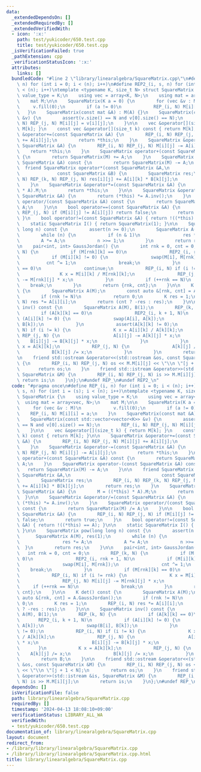 ```yaml
---
data:
  _extendedDependsOn: []
  _extendedRequiredBy: []
  _extendedVerifiedWith:
  - icon: ':x:'
    path: test/yukicoder/650.test.cpp
    title: test/yukicoder/650.test.cpp
  _isVerificationFailed: true
  _pathExtension: cpp
  _verificationStatusIcon: ':x:'
  attributes:
    links: []
  bundledCode: "#line 2 \"library/linearalgebra/SquareMatrix.cpp\"\n#define REP_(i,\
    \ n) for (int i = 0; i < (n); i++)\n#define REP2_(i, s, n) for (int i = (s); i\
    \ < (n); i++)\ntemplate <typename K, size_t N> struct SquareMatrix {\n    using\
    \ value_type = K;\n    using vec = array<K, N>;\n    using mat = array<vec, N>;\n\
    \    mat M;\n\n    SquareMatrix(K a = 0) {\n        for (vec &v : M)\n       \
    \     v.fill(0);\n        if (a != 0)\n            REP_(i, N) M[i][i] = a;\n \
    \   }\n    SquareMatrix(const mat &A) : M(A) {}\n    SquareMatrix(const std::vector<vector<K>>\
    \ &v) {\n        assert(v.size() == N and v[0].size() == N);\n        REP_(i,\
    \ N) REP_(j, N) M[i][j] = v[i][j];\n    }\n\n    vec &operator[](size_t k) { return\
    \ M[k]; }\n    const vec &operator[](size_t k) const { return M[k]; }\n\n    SquareMatrix\
    \ &operator+=(const SquareMatrix &A) {\n        REP_(i, N) REP_(j, N) M[i][j]\
    \ += A[i][j];\n        return *this;\n    }\n    SquareMatrix &operator-=(const\
    \ SquareMatrix &A) {\n        REP_(i, N) REP_(j, N) M[i][j] -= A[i][j];\n    \
    \    return *this;\n    }\n    SquareMatrix operator+(const SquareMatrix &A) const\
    \ {\n        return SquareMatrix(M) += A;\n    }\n    SquareMatrix operator-(const\
    \ SquareMatrix &A) const {\n        return SquareMatrix(M) -= A;\n    }\n\n  \
    \  friend SquareMatrix operator*(const SquareMatrix &A,\n                    \
    \              const SquareMatrix &B) {\n        SquareMatrix res;\n        REP_(i,\
    \ N) REP_(k, N) REP_(j, N) res[i][j] += A[i][k] * B[k][j];\n        return res;\n\
    \    }\n    SquareMatrix &operator*=(const SquareMatrix &A) {\n        M = ((*this)\
    \ * A).M;\n        return *this;\n    }\n\n    SquareMatrix &operator/=(const\
    \ SquareMatrix &A) {\n        return (*this) *= A.inv();\n    }\n    SquareMatrix\
    \ operator/(const SquareMatrix &A) const {\n        return SquareMatrix(M) /=\
    \ A;\n    }\n\n    bool operator==(const SquareMatrix &A) {\n        REP_(i, N)\
    \ REP_(j, N) if (M[i][j] != A[i][j]) return false;\n        return true;\n   \
    \ }\n    bool operator!=(const SquareMatrix &A) { return !((*this) == A); }\n\n\
    \    static SquareMatrix I() { return SquareMatrix(1); }\n\n    SquareMatrix pow(long\
    \ long n) const {\n        assert(n >= 0);\n        SquareMatrix A(M), res(1);\n\
    \        while (n) {\n            if (n & 1)\n                res *= A;\n    \
    \        A *= A;\n            n >>= 1;\n        }\n        return res;\n    }\n\
    \n    pair<int, int> GaussJordan() {\n        int rnk = 0, cnt = 0;\n        REP_(k,\
    \ N) {\n            if (M[rnk][k] == 0)\n                REP2_(i, rnk + 1, N)\n\
    \            if (M[i][k] != 0) {\n                swap(M[i], M[rnk]);\n      \
    \          cnt ^= 1;\n                break;\n            }\n            if (M[rnk][k]\
    \ == 0)\n                continue;\n            REP_(i, N) if (i != rnk) {\n \
    \               K x = M[i][k] / M[rnk][k];\n                REP_(j, N) M[i][j]\
    \ -= M[rnk][j] * x;\n            }\n            if (++rnk == N)\n            \
    \    break;\n        }\n        return {rnk, cnt};\n    }\n\n    K det() const\
    \ {\n        SquareMatrix A(M);\n        const auto &[rnk, cnt] = A.GaussJordan();\n\
    \        if (rnk != N)\n            return 0;\n        K res = 1;\n        REP_(i,\
    \ N) res *= A[i][i];\n        return (cnt ? -res : res);\n    }\n\n    SquareMatrix\
    \ inv() const {\n        SquareMatrix A(M), B(1);\n        REP_(k, N) {\n    \
    \        if (A[k][k] == 0)\n                REP2_(i, k + 1, N)\n            if\
    \ (A[i][k] != 0) {\n                swap(A[i], A[k]);\n                swap(B[i],\
    \ B[k]);\n            }\n            assert(A[k][k] != 0);\n            REP_(i,\
    \ N) if (i != k) {\n                K x = A[i][k] / A[k][k];\n               \
    \ REP_(j, N) {\n                    A[i][j] -= A[k][j] * x;\n                \
    \    B[i][j] -= B[k][j] * x;\n                }\n            }\n            K\
    \ x = A[k][k];\n            REP_(j, N) {\n                A[k][j] /= x;\n    \
    \            B[k][j] /= x;\n            }\n        }\n        return B;\n    }\n\
    \n    friend std::ostream &operator<<(std::ostream &os, const SquareMatrix &M)\
    \ {\n        REP_(i, N) REP_(j, N) os << M.M[i][j] << \"\\n \"[j + 1 < N];\n \
    \       return os;\n    }\n    friend std::istream &operator>>(std::istream &is,\
    \ SquareMatrix &M) {\n        REP_(i, N) REP_(j, N) is >> M.M[i][j];\n       \
    \ return is;\n    }\n};\n#undef REP_\n#undef REP2_\n"
  code: "#pragma once\n#define REP_(i, n) for (int i = 0; i < (n); i++)\n#define REP2_(i,\
    \ s, n) for (int i = (s); i < (n); i++)\ntemplate <typename K, size_t N> struct\
    \ SquareMatrix {\n    using value_type = K;\n    using vec = array<K, N>;\n  \
    \  using mat = array<vec, N>;\n    mat M;\n\n    SquareMatrix(K a = 0) {\n   \
    \     for (vec &v : M)\n            v.fill(0);\n        if (a != 0)\n        \
    \    REP_(i, N) M[i][i] = a;\n    }\n    SquareMatrix(const mat &A) : M(A) {}\n\
    \    SquareMatrix(const std::vector<vector<K>> &v) {\n        assert(v.size()\
    \ == N and v[0].size() == N);\n        REP_(i, N) REP_(j, N) M[i][j] = v[i][j];\n\
    \    }\n\n    vec &operator[](size_t k) { return M[k]; }\n    const vec &operator[](size_t\
    \ k) const { return M[k]; }\n\n    SquareMatrix &operator+=(const SquareMatrix\
    \ &A) {\n        REP_(i, N) REP_(j, N) M[i][j] += A[i][j];\n        return *this;\n\
    \    }\n    SquareMatrix &operator-=(const SquareMatrix &A) {\n        REP_(i,\
    \ N) REP_(j, N) M[i][j] -= A[i][j];\n        return *this;\n    }\n    SquareMatrix\
    \ operator+(const SquareMatrix &A) const {\n        return SquareMatrix(M) +=\
    \ A;\n    }\n    SquareMatrix operator-(const SquareMatrix &A) const {\n     \
    \   return SquareMatrix(M) -= A;\n    }\n\n    friend SquareMatrix operator*(const\
    \ SquareMatrix &A,\n                                  const SquareMatrix &B) {\n\
    \        SquareMatrix res;\n        REP_(i, N) REP_(k, N) REP_(j, N) res[i][j]\
    \ += A[i][k] * B[k][j];\n        return res;\n    }\n    SquareMatrix &operator*=(const\
    \ SquareMatrix &A) {\n        M = ((*this) * A).M;\n        return *this;\n  \
    \  }\n\n    SquareMatrix &operator/=(const SquareMatrix &A) {\n        return\
    \ (*this) *= A.inv();\n    }\n    SquareMatrix operator/(const SquareMatrix &A)\
    \ const {\n        return SquareMatrix(M) /= A;\n    }\n\n    bool operator==(const\
    \ SquareMatrix &A) {\n        REP_(i, N) REP_(j, N) if (M[i][j] != A[i][j]) return\
    \ false;\n        return true;\n    }\n    bool operator!=(const SquareMatrix\
    \ &A) { return !((*this) == A); }\n\n    static SquareMatrix I() { return SquareMatrix(1);\
    \ }\n\n    SquareMatrix pow(long long n) const {\n        assert(n >= 0);\n  \
    \      SquareMatrix A(M), res(1);\n        while (n) {\n            if (n & 1)\n\
    \                res *= A;\n            A *= A;\n            n >>= 1;\n      \
    \  }\n        return res;\n    }\n\n    pair<int, int> GaussJordan() {\n     \
    \   int rnk = 0, cnt = 0;\n        REP_(k, N) {\n            if (M[rnk][k] ==\
    \ 0)\n                REP2_(i, rnk + 1, N)\n            if (M[i][k] != 0) {\n\
    \                swap(M[i], M[rnk]);\n                cnt ^= 1;\n            \
    \    break;\n            }\n            if (M[rnk][k] == 0)\n                continue;\n\
    \            REP_(i, N) if (i != rnk) {\n                K x = M[i][k] / M[rnk][k];\n\
    \                REP_(j, N) M[i][j] -= M[rnk][j] * x;\n            }\n       \
    \     if (++rnk == N)\n                break;\n        }\n        return {rnk,\
    \ cnt};\n    }\n\n    K det() const {\n        SquareMatrix A(M);\n        const\
    \ auto &[rnk, cnt] = A.GaussJordan();\n        if (rnk != N)\n            return\
    \ 0;\n        K res = 1;\n        REP_(i, N) res *= A[i][i];\n        return (cnt\
    \ ? -res : res);\n    }\n\n    SquareMatrix inv() const {\n        SquareMatrix\
    \ A(M), B(1);\n        REP_(k, N) {\n            if (A[k][k] == 0)\n         \
    \       REP2_(i, k + 1, N)\n            if (A[i][k] != 0) {\n                swap(A[i],\
    \ A[k]);\n                swap(B[i], B[k]);\n            }\n            assert(A[k][k]\
    \ != 0);\n            REP_(i, N) if (i != k) {\n                K x = A[i][k]\
    \ / A[k][k];\n                REP_(j, N) {\n                    A[i][j] -= A[k][j]\
    \ * x;\n                    B[i][j] -= B[k][j] * x;\n                }\n     \
    \       }\n            K x = A[k][k];\n            REP_(j, N) {\n            \
    \    A[k][j] /= x;\n                B[k][j] /= x;\n            }\n        }\n\
    \        return B;\n    }\n\n    friend std::ostream &operator<<(std::ostream\
    \ &os, const SquareMatrix &M) {\n        REP_(i, N) REP_(j, N) os << M.M[i][j]\
    \ << \"\\n \"[j + 1 < N];\n        return os;\n    }\n    friend std::istream\
    \ &operator>>(std::istream &is, SquareMatrix &M) {\n        REP_(i, N) REP_(j,\
    \ N) is >> M.M[i][j];\n        return is;\n    }\n};\n#undef REP_\n#undef REP2_\n"
  dependsOn: []
  isVerificationFile: false
  path: library/linearalgebra/SquareMatrix.cpp
  requiredBy: []
  timestamp: '2024-04-13 18:08:10+09:00'
  verificationStatus: LIBRARY_ALL_WA
  verifiedWith:
  - test/yukicoder/650.test.cpp
documentation_of: library/linearalgebra/SquareMatrix.cpp
layout: document
redirect_from:
- /library/library/linearalgebra/SquareMatrix.cpp
- /library/library/linearalgebra/SquareMatrix.cpp.html
title: library/linearalgebra/SquareMatrix.cpp
---
```

